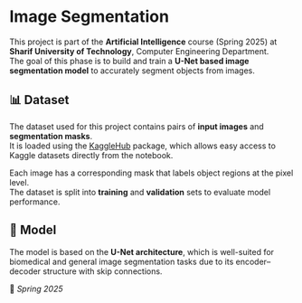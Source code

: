 # Image Segmentation

This project is part of the **Artificial Intelligence** course (Spring 2025) at **Sharif University of Technology**, Computer Engineering Department.  
The goal of this phase is to build and train a **U-Net based image segmentation model** to accurately segment objects from images.

## 📊 Dataset
The dataset used for this project contains pairs of **input images** and **segmentation masks**.  
It is loaded using the [KaggleHub](https://pypi.org/project/kagglehub/) package, which allows easy access to Kaggle datasets directly from the notebook.  

Each image has a corresponding mask that labels object regions at the pixel level.  
The dataset is split into **training** and **validation** sets to evaluate model performance.

## 🧠 Model
The model is based on the **U-Net architecture**, which is well-suited for biomedical and general image segmentation tasks due to its encoder–decoder structure with skip connections.


📅 *Spring 2025*
